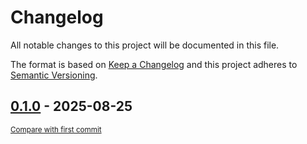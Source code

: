 # Changelog

All notable changes to this project will be documented in this file.

The format is based on [Keep a Changelog](http://keepachangelog.com/en/1.0.0/)
and this project adheres to [Semantic Versioning](http://semver.org/spec/v2.0.0.html).

<!-- insertion marker -->
## [0.1.0](https://github.com/tsypuk/aws-news/releases/tag/0.1.0) - 2025-08-25

<small>[Compare with first commit](https://github.com/tsypuk/aws-news/compare/6b7db473659252d1270f845acef270ef616d1015...0.1.0)</small>

